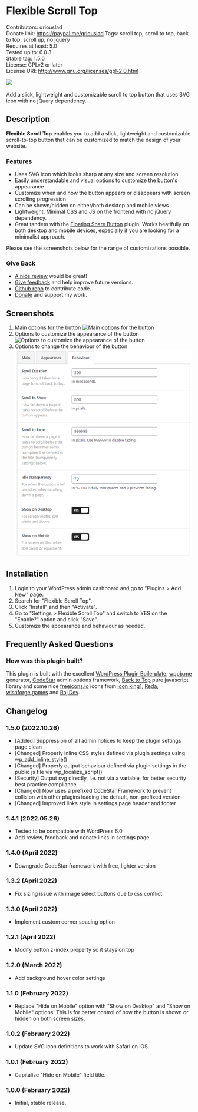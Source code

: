 # Flexible Scroll Top

Contributors: qriouslad  
Donate link: https://paypal.me/qriouslad
Tags: scroll top, scroll to top, back to top, scroll up, no jquery  
Requires at least: 5.0  
Tested up to: 6.0.3  
Stable tag: 1.5.0  
License: GPLv2 or later  
License URI: http://www.gnu.org/licenses/gpl-2.0.html

![](.wordpress-org/banner-1544x500.png)

Add a slick, lightweight and customizable scroll to top button that uses SVG icon with no jQuery dependency.

## Description

**Flexible Scroll Top** enables you to add a slick, lightweight and customizable scroll-to-top button that can be customized to match the design of your website. 

### Features

* Uses SVG icon which looks sharp at any size and screen resolution
* Easily understandable and visual options to customize the button's appearance
* Customize when and how the button appears or disappears with screen scrolling progression
* Can be shown/hidden on either/both desktop and mobile views
* Lightweight. Minimal CSS and JS on the frontend with no jQuery dependency.
* Great tandem with the [Floating Share Button](https://wordpress.org/plugins/floating-share-button/) plugin. Works beatifully on both desktop and mobile devices, especially if you are looking for a minimalist approach.

Please see the screenshots below for the range of customizations possible.

### Give Back

* [A nice review](https://wordpress.org/plugins/flexible-scroll-top/#reviews) would be great!
* [Give feedback](https://wordpress.org/support/plugin/flexible-scroll-top/) and help improve future versions.
* [Github repo](https://github.com/qriouslad/flexible-scroll-top) to contribute code.
* [Donate](https://paypal.me/qriouslad) and support my work.

## Screenshots

1. Main options for the button
   ![Main options for the button](.wordpress-org/screenshot-1.png)
2. Options to customize the appearance of the button
   ![Options to customize the appearance of the button](.wordpress-org/screenshot-2.png)
3. Options to change the behaviour of the button
   ![Options to change the behaviour of the button](.wordpress-org/screenshot-3.png)

## Installation

1. Login to your WordPress admin dashboard and go to "Plugins > Add New" page.
2. Search for "Flexible Scroll Top".
3. Click "Install" and then "Activate".
4. Go to "Settings > Flexible Scroll Top" and switch to YES on the "Enable?" option and click "Save".
5. Customize the appearance and behaviour as needed.

## Frequently Asked Questions

### How was this plugin built?

This plugin is built with the excellent [WordPress Plugin Boilerplate](https://github.com/devinvinson/WordPress-Plugin-Boilerplate/), [wppb.me](https://wppb.me/) generator, [CodeStar](https://github.com/Codestar/codestar-framework) admin options framework, [Back to Top](https://github.com/CodyHouse/back-to-top) pure javascript library and some nice [freeicons.io](https://freeicons.io/) icons from [icon king1](https://freeicons.io/profile/3), [Reda](https://freeicons.io/profile/6156), [wishforge.games](https://freeicons.io/profile/2257) and [Raj Dev](https://freeicons.io/profile/714).

## Changelog

### 1.5.0 (2022.10.26)

* [Added] Suppression of all admin notices to keep the plugin settings page clean
* [Changed] Properly inline CSS styles defined via plugin settings using wp_add_inline_style()
* [Changed] Properly output behaviour defined via plugin settings in the public js file via wp_localize_script()
* [Security] Output svg directly, i.e. not via a variable, for better security best practice compliance
* [Changed] Now uses a prefixed CodeStar Framework to prevent collision with other plugins loading the default, non-prefixed version
* [Changed] Improved links style in settings page header and footer

### 1.4.1 (2022.05.26)

* Tested to be compatible with WordPress 6.0
* Add review, feedback and donate links in settings page

### 1.4.0 (April 2022)

* Downgrade CodeStar framework with free, lighter version

### 1.3.2 (April 2022)

* Fix sizing issue with image select buttons due to css conflict 

### 1.3.0 (April 2022)

* Implement custom corner spacing option

### 1.2.1 (April 2022)

* Modify button z-index property so it stays on top

### 1.2.0 (March 2022)

* Add background hover color settings

### 1.1.0 (February 2022)

* Replace "Hide on Mobile" option with "Show on Desktop" and "Show on Mobile" options. This is for better control of how the button is shown or hidden on both screen sizes.

### 1.0.2 (February 2022)

* Update SVG icon definitions to work with Safari on iOS.

### 1.0.1 (February 2022)

* Capitalize "Hide on Mobile" field title.

### 1.0.0 (February 2022)

* Initial, stable release.